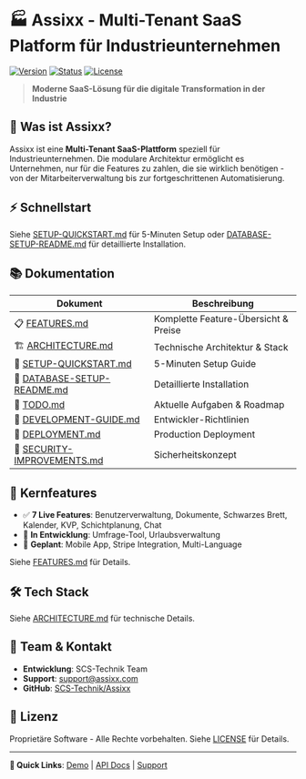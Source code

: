 # 🏭 Assixx - Multi-Tenant SaaS Platform für Industrieunternehmen

[![Version](https://img.shields.io/badge/Version-2025.1-blue.svg)](https://github.com/SCS-Technik/Assixx)
[![Status](https://img.shields.io/badge/Status-Production%20Ready-green.svg)](https://github.com/SCS-Technik/Assixx)
[![License](https://img.shields.io/badge/License-Proprietary-red.svg)](./LICENSE)

> **Moderne SaaS-Lösung für die digitale Transformation in der Industrie**

## 🚀 Was ist Assixx?

Assixx ist eine **Multi-Tenant SaaS-Plattform** speziell für Industrieunternehmen. Die modulare Architektur ermöglicht es Unternehmen, nur für die Features zu zahlen, die sie wirklich benötigen - von der Mitarbeiterverwaltung bis zur fortgeschrittenen Automatisierung.

## ⚡ Schnellstart

Siehe [SETUP-QUICKSTART.md](./SETUP-QUICKSTART.md) für 5-Minuten Setup oder [DATABASE-SETUP-README.md](./DATABASE-SETUP-README.md) für detaillierte Installation.

## 📚 Dokumentation

| Dokument | Beschreibung |
|----------|-------------|
| 📋 [FEATURES.md](./FEATURES.md) | Komplette Feature-Übersicht & Preise |
| 🏗️ [ARCHITECTURE.md](./ARCHITECTURE.md) | Technische Architektur & Stack |
| 🚀 [SETUP-QUICKSTART.md](./SETUP-QUICKSTART.md) | 5-Minuten Setup Guide |
| 💾 [DATABASE-SETUP-README.md](./DATABASE-SETUP-README.md) | Detaillierte Installation |
| 📝 [TODO.md](./TODO.md) | Aktuelle Aufgaben & Roadmap |
| 🔧 [DEVELOPMENT-GUIDE.md](./DEVELOPMENT-GUIDE.md) | Entwickler-Richtlinien |
| 🚢 [DEPLOYMENT.md](./DEPLOYMENT.md) | Production Deployment |
| 🔐 [SECURITY-IMPROVEMENTS.md](./server/SECURITY-IMPROVEMENTS.md) | Sicherheitskonzept |

## 🎯 Kernfeatures

- ✅ **7 Live Features**: Benutzerverwaltung, Dokumente, Schwarzes Brett, Kalender, KVP, Schichtplanung, Chat
- 🚧 **In Entwicklung**: Umfrage-Tool, Urlaubsverwaltung
- 🔮 **Geplant**: Mobile App, Stripe Integration, Multi-Language

Siehe [FEATURES.md](./FEATURES.md) für Details.

## 🛠️ Tech Stack

Siehe [ARCHITECTURE.md](./ARCHITECTURE.md) für technische Details.

## 👥 Team & Kontakt

- **Entwicklung**: SCS-Technik Team
- **Support**: support@assixx.com
- **GitHub**: [SCS-Technik/Assixx](https://github.com/SCS-Technik/Assixx)

## 📄 Lizenz

Proprietäre Software - Alle Rechte vorbehalten. Siehe [LICENSE](./LICENSE) für Details.

---

**🔗 Quick Links**: [Demo](http://localhost:3000) | [API Docs](./server/API-TEST-README.md) | [Support](./TROUBLESHOOTING.md)